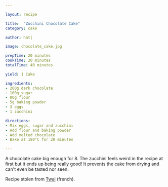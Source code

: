 ```yaml
---

layout: recipe

title:  "Zucchini Chocolate Cake"
category: cake

author: hat|

image: chocolate_cake.jpg

prepTime: 20 minutes
cookTime: 20 minutes
totalTime: 40 minutes

yield: 1 Cake

ingredients:
- 200g dark chocolate
- 100g sugar
- 80g flour
- 5g baking powder
- 3 eggs
- 1 zucchini

directions:
- Mix eggs, sugar and zucchini
- Add flour and baking powder
- Add melted chocolate
- Bake at 180°C for 20 minutes

---
```


A chocolate cake big enough for 8. The zucchini feels weird in the recipe at
first but it ends up being really good! It prevents the cake from drying and
can't even be tasted nor seen.

Recipe stolen from [Twal](https://miam.twal.org/recettes/dessert/gateau/chocolat_courgette/) (french).
